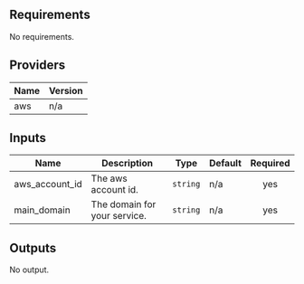 ## Requirements

No requirements.

## Providers

| Name | Version |
|------|---------|
| aws | n/a |

## Inputs

| Name | Description | Type | Default | Required |
|------|-------------|------|---------|:--------:|
| aws\_account\_id | The aws account id. | `string` | n/a | yes |
| main\_domain | The domain for your service. | `string` | n/a | yes |

## Outputs

No output.


